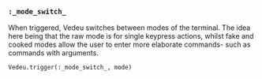 ### `:_mode_switch_`
When triggered, Vedeu switches between modes of the terminal. The idea
here being that the raw mode is for single keypress actions, whilst
fake and cooked modes allow the user to enter more elaborate commands-
such as commands with arguments.

    Vedeu.trigger(:_mode_switch_, mode)
